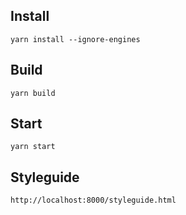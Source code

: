 ## Install
`yarn install --ignore-engines`

## Build
`yarn build`

## Start
`yarn start`

## Styleguide

`http://localhost:8000/styleguide.html`
